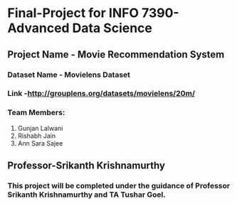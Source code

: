 # Final-Project for INFO 7390-Advanced Data Science

## Project Name - Movie Recommendation System

### Dataset Name - Movielens Dataset
### Link -http://grouplens.org/datasets/movielens/20m/
                          
### Team Members:

1. Gunjan Lalwani
2. Rishabh Jain
3. Ann Sara Sajee

## Professor-Srikanth Krishnamurthy

### This project will be completed under the guidance of Professor Srikanth Krishnamurthy and TA Tushar Goel.
